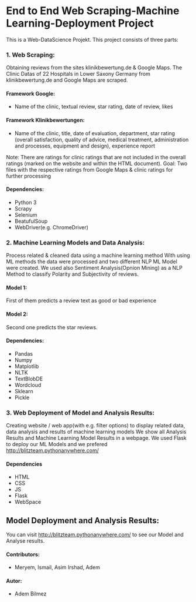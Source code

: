 # End to End Web Scraping-Machine Learning-Deployment Project

This is a Web-DataScience Projekt. This project consists of three parts:

### 1. Web Scraping:
Obtaining reviews from the sites klinikbewertung.de & Google Maps.
The Clinic Datas of 22 Hospitals in Lower Saxony Germany from klinikbewertung.de and Google Maps are scraped. 

#### Framework Google:
- Name of the clinic, textual review, star rating, date of review, likes

#### Framework Klinikbewertungen:
- Name of the clinic, title, date of evaluation, department, star rating (overall satisfaction, quality of advice, medical treatment, administration and processes, equipment and design), experience report

Note: There are ratings for clinic ratings that are not included in the overall ratings (marked on the website and within the HTML document).
Goal: Two files with the respective ratings from Google Maps & clinic ratings for further processing

#### Dependencies:
- Python 3
- Scrapy
- Selenium
- BeatufulSoup
- WebDriver(e.g. ChromeDriver)

### 2. Machine Learning Models and Data Analysis:
Process related & cleaned data using a machine learning method
With using ML methods the data were processed and two different NLP ML Model were created.
We used also Sentiment Analysis(Opnion Mining) as a NLP Method to classify Polarity and Subjectivity of reviews.

#### Model 1:
First of them predicts a review text as good or bad experience
#### Model 2:
Second one predicts the star reviews.

#### Dependencies:
- Pandas
- Numpy
- Matplotlib
- NLTK
- TextBlobDE
- Wordcloud
- Sklearn
- Pickle


### 3. Web Deployment of Model and Analysis Results:
Creating website / web app(with e.g. filter options) to display related data, data analysis and results of machine learning models
We show all Analysis Results and Machine Learning Model Results in a webpage. We used Flask to deploy our ML Models and we prefered http://blitzteam.pythonanywhere.com/

#### Dependencies
- HTML
- CSS
- JS
- Flask
- WebSpace

## Model Deployment and Analysis Results: 
You can visit http://blitzteam.pythonanywhere.com/ to see our Model and Analyse results.

#### Contributors:
- Meryem, Ismail, Asim Irshad, Adem

#### Autor:
- Adem Bilmez
